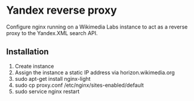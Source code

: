 Yandex reverse proxy
====================

Configure nginx running on a Wikimedia Labs instance to act as a reverse proxy
to the Yandex.XML search API.

Installation
------------

1. Create instance
2. Assign the instance a static IP address via horizon.wikimedia.org
3. sudo apt-get install nginx-light
4. sudo cp proxy.conf /etc/nginx/sites-enabled/default
5. sudo service nginx restart
